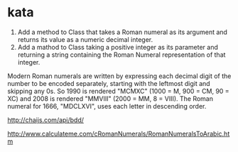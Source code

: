 # kata

1. Add a method to Class that takes a Roman numeral as its argument and returns its value as a numeric decimal integer.
2. Add a mathod to Class taking a positive integer as its parameter and returning a string containing the Roman Numeral representation of that integer.

Modern Roman numerals are written by expressing each decimal digit of the number to be encoded separately, starting with the leftmost digit and skipping any 0s. So 1990 is rendered "MCMXC" (1000 = M, 900 = CM, 90 = XC) and 2008 is rendered "MMVIII" (2000 = MM, 8 = VIII). The Roman numeral for 1666, "MDCLXVI", uses each letter in descending order.

http://chaijs.com/api/bdd/

http://www.calculateme.com/cRomanNumerals/RomanNumeralsToArabic.htm
